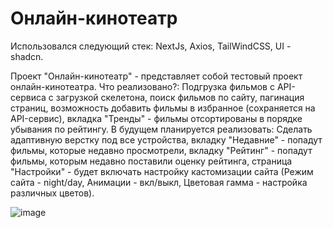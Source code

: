 # Онлайн-кинотеатр
Использовался следующий стек: NextJs, Axios, TailWindCSS, UI - shadcn.

Проект "Онлайн-кинотеатр" - представляет собой тестовый проект онлайн-кинотеатра. Что реализовано?: Подгрузка фильмов с API-сервиса с загрузкой скелетона, поиск фильмов по сайту, пагинация страниц, возможность добавить фильмы в избранное (сохраняется на API-сервис), вкладка "Тренды" - фильмы отсортированы в порядке убывания по рейтингу. В будущем планируется реализовать: Сделать адаптивную верстку под все устройства, вкладку "Недавние" - попадут фильмы, которые недавно просмотрели, вкладку "Рейтинг" - попадут фильмы, которым недавно поставили оценку рейтинга, страница "Настройки" - будет включать настройку кастомизации сайта (Режим сайта - night/day, Анимации - вкл/выкл, Цветовая гамма - настройка различных цветов).

![image](https://github.com/user-attachments/assets/50393ffa-e838-4a89-a10d-edc550e04cf4)


